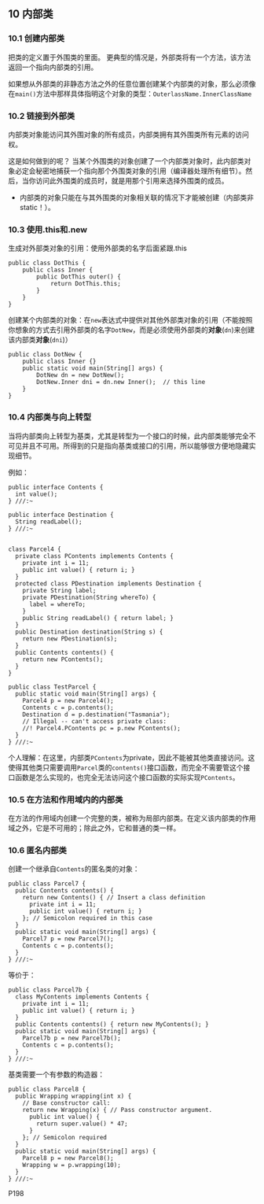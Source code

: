## 10 内部类

### 10.1 创建内部类
把类的定义置于外围类的里面。
更典型的情况是，外部类将有一个方法，该方法返回一个指向内部类的引用。

如果想从外部类的非静态方法之外的任意位置创建某个内部类的对象，那么必须像在``main()``方法中那样具体指明这个对象的类型：``OuterlassName.InnerClassName``

### 10.2 链接到外部类
内部类对象能访问其外围对象的所有成员，内部类拥有其外围类所有元素的访问权。

这是如何做到的呢？
当某个外围类的对象创建了一个内部类对象时，此内部类对象必定会秘密地捕获一个指向那个外围类对象的引用（编译器处理所有细节）。然后，当你访问此外围类的成员时，就是用那个引用来选择外围类的成员。
- 内部类的对象只能在与其外围类的对象相关联的情况下才能被创建（内部类非static！）。

### 10.3 使用.this和.new
生成对外部类对象的引用：使用外部类的名字后面紧跟.this
```
public class DotThis {
    public class Inner {
        public DotThis outer() {
            return DotThis.this;
        }
    }
}
```
创建某个内部类的对象：在``new``表达式中提供对其他外部类对象的引用（不能按照你想象的方式去引用外部类的名字``DotNew``，而是必须使用外部类的**对象**(``dn``)来创建该内部类**对象**(``dni``)）
```
public class DotNew {
    public class Inner {}
    public static void main(String[] args) {
        DotNew dn = new DotNew();
        DotNew.Inner dni = dn.new Inner();  // this line
    }
}
```

### 10.4 内部类与向上转型
当将内部类向上转型为基类，尤其是转型为一个接口的时候，此内部类能够完全不可见并且不可用。所得到的只是指向基类或接口的引用，所以能够很方便地隐藏实现细节。

例如：
```
public interface Contents {
  int value();
} ///:~

public interface Destination {
  String readLabel();
} ///:~


class Parcel4 {
  private class PContents implements Contents {
    private int i = 11;
    public int value() { return i; }
  }
  protected class PDestination implements Destination {
    private String label;
    private PDestination(String whereTo) {
      label = whereTo;
    }
    public String readLabel() { return label; }
  }
  public Destination destination(String s) {
    return new PDestination(s);
  }
  public Contents contents() {
    return new PContents();
  }
}

public class TestParcel {
  public static void main(String[] args) {
    Parcel4 p = new Parcel4();
    Contents c = p.contents();
    Destination d = p.destination("Tasmania");
    // Illegal -- can't access private class:
    //! Parcel4.PContents pc = p.new PContents();
  }
} ///:~

```
个人理解：在这里，内部类``PContents``为private，因此不能被其他类直接访问。这使得其他类只需要调用``Parcel``类的``contents()``接口函数，而完全不需要管这个接口函数是怎么实现的，也完全无法访问这个接口函数的实际实现``PContents``。

### 10.5 在方法和作用域内的内部类
在方法的作用域内创建一个完整的类，被称为局部内部类。在定义该内部类的作用域之外，它是不可用的；除此之外，它和普通的类一样。

### 10.6 匿名内部类
创建一个继承自``Contents``的匿名类的对象：
```
public class Parcel7 {
  public Contents contents() {
    return new Contents() { // Insert a class definition
      private int i = 11;
      public int value() { return i; }
    }; // Semicolon required in this case
  }
  public static void main(String[] args) {
    Parcel7 p = new Parcel7();
    Contents c = p.contents();
  }
} ///:~
```
等价于：
```
public class Parcel7b {
  class MyContents implements Contents {
    private int i = 11;
    public int value() { return i; }
  }
  public Contents contents() { return new MyContents(); }
  public static void main(String[] args) {
    Parcel7b p = new Parcel7b();
    Contents c = p.contents();
  }
} ///:~
```

基类需要一个有参数的构造器：
```
public class Parcel8 {
  public Wrapping wrapping(int x) {
    // Base constructor call:
    return new Wrapping(x) { // Pass constructor argument.
      public int value() {
        return super.value() * 47;
      }
    }; // Semicolon required
  }
  public static void main(String[] args) {
    Parcel8 p = new Parcel8();
    Wrapping w = p.wrapping(10);
  }
} ///:~
```

P198

